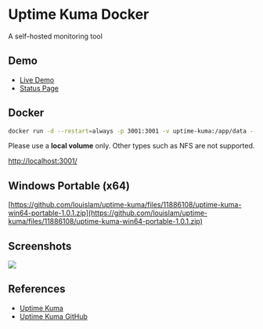 # Uptime Kuma Docker

A self-hosted monitoring tool

## Demo
- [Live Demo](https://demo.uptime.kuma.pet/)
- [Status Page](https://status.kuma.pet/)

## Docker
```sh
docker run -d --restart=always -p 3001:3001 -v uptime-kuma:/app/data --name uptime-kuma louislam/uptime-kuma:1
```
Please use a **local volume** only. Other types such as NFS are not supported.

[http://localhost:3001/](http://localhost:3001/)

## Windows Portable (x64)
[https://github.com/louislam/uptime-kuma/files/11886108/uptime-kuma-win64-portable-1.0.1.zip](https://github.com/louislam/uptime-kuma/files/11886108/uptime-kuma-win64-portable-1.0.1.zip)

## Screenshots
![](https://user-images.githubusercontent.com/1336778/212262296-e6205815-ad62-488c-83ec-a5b0d0689f7c.jpg)

## References
- [Uptime Kuma](https://uptime.kuma.pet/)
- [Uptime Kuma GitHub](https://github.com/louislam/uptime-kuma)